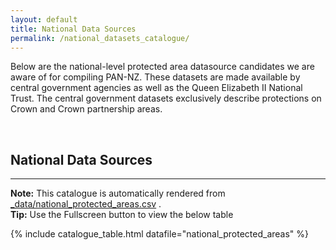 ```yaml
---
layout: default
title: National Data Sources
permalink: /national_datasets_catalogue/
---
```



Below are the national-level protected area datasource candidates we are aware
of for compiling PAN-NZ. These datasets are made available by central government
agencies as well as the Queen Elizabeth II National Trust. The central
government datasets exclusively describe protections on Crown and Crown
partnership areas. 

<br>

## National Data Sources
---

<div class="tip-box">
  <strong>Note:</strong> This catalogue is automatically rendered from 
  <a href="https://github.com/manaakiwhenua/PANNZ-source-data/blob/main/_data/national_protected_areas.csv">_data/national_protected_areas.csv</a> .
</div>

<div class="tip-box">
  <strong>Tip:</strong> Use the Fullscreen button to view the below table
</div>

<!-- <div class="tip-box">
  <strong>Contributing:</strong> Please see 
  <a href="{{ site.baseurl }}/contributing/index.html">Contribute / Contact</a> 
  for information on contributing and how you can update this table.
</div>

<!-- <div class="tip-box">
  <strong>Contributing:</strong> Please see 
  <a href="{{ site.baseurl }}/contributing/index.html">Contribute / Contact</a> 
  for information on contributing and how you can update this table.
</div>


 -->

  {% include catalogue_table.html datafile="national_protected_areas" %}
